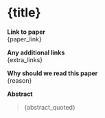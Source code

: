 # {title}

**Link to paper**  
{paper_link}

**Any additional links**  
{extra_links}

**Why should we read this paper**  
{reason}

**Abstract**  
> {abstract_quoted}
